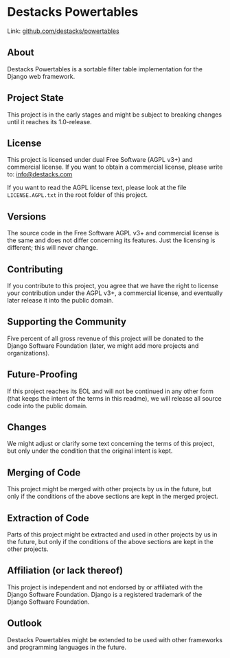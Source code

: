 # Destacks Powertables

Link: [github.com/destacks/powertables](https://github.com/destacks/powertables)

## About

Destacks Powertables is a sortable filter table implementation for the Django web
framework.

## Project State

This project is in the early stages and might be subject to breaking changes until it
reaches its 1.0-release.

## License

This project is licensed under dual Free Software (AGPL v3+) and commercial license. If
you want to obtain a commercial license, please write to: info@destacks.com

If you want to read the AGPL license text, please look at the file `LICENSE.AGPL.txt` in
the root folder of this project.

## Versions

The source code in the Free Software AGPL v3+ and commercial license is the same and
does not differ concerning its features. Just the licensing is different; this will
never change.

## Contributing

If you contribute to this project, you agree that we have the right to license your
contribution under the AGPL v3+, a commercial license, and eventually later release it
into the public domain.

## Supporting the Community

Five percent of all gross revenue of this project will be donated to the Django Software
Foundation (later, we might add more projects and organizations).

## Future-Proofing

If this project reaches its EOL and will not be continued in any other form (that keeps
the intent of the terms in this readme), we will release all source code into the public
domain.

## Changes

We might adjust or clarify some text concerning the terms of this project, but only
under the condition that the original intent is kept.

## Merging of Code

This project might be merged with other projects by us in the future, but only if the
conditions of the above sections are kept in the merged project.

## Extraction of Code

Parts of this project might be extracted and used in other projects by us in the future,
but only if the conditions of the above sections are kept in the other projects.

## Affiliation (or lack thereof)

This project is independent and not endorsed by or affiliated with the Django Software
Foundation. Django is a registered trademark of the Django Software Foundation.

## Outlook

Destacks Powertables might be extended to be used with other frameworks and programming
languages in the future.
